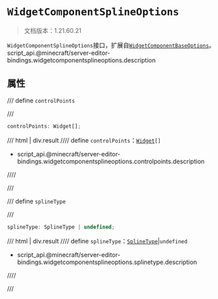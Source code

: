 # `WidgetComponentSplineOptions`

> 文档版本：1.21.60.21

`WidgetComponentSplineOptions`接口，扩展自[`WidgetComponentBaseOptions`](./widgetcomponentbaseoptions.md)。script_api.@minecraft/server-editor-bindings.widgetcomponentsplineoptions.description

## 属性

/// define
`controlPoints`


///

```js
controlPoints: Widget[];
```

/// html | div.result
//// define
`controlPoints`：<code><a href="../widget/">Widget</a>[]</code>

- script_api.@minecraft/server-editor-bindings.widgetcomponentsplineoptions.controlpoints.description


////

///


/// define
`splineType`


///

```js
splineType: SplineType | undefined;
```

/// html | div.result
//// define
`splineType`：[`SplineType`](./splinetype.md)|`undefined`

- script_api.@minecraft/server-editor-bindings.widgetcomponentsplineoptions.splinetype.description


////

///


